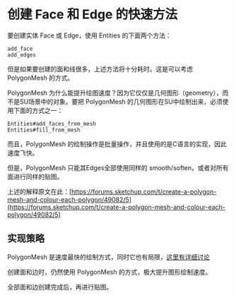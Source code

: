 # 创建 Face 和 Edge 的快速方法

要创建实体 Face 或 Edge，使用 Entities 的下面两个方法：

    add_face
    add_edges

但是如果要创建的面和线很多，上述方法将十分耗时。这是可以考虑 PolygonMesh 的方式。

PolygonMesh 为什么能提升绘图速度？因为它仅仅是几何图形（geometry），而不是SU场景中的对象。要把 PolygonMesh 的几何图形在SU中绘制出来，必须使用下面的方式之一：

    Entities#add_faces_from_mesh
    Entities#fill_from_mesh

而且，PolygonMesh 的绘制操作是批量操作，并且使用的是C语言的实现，因此速度飞快。

但是，PolygonMesh 只能其Edges全部使用同样的 smooth/soften，或者对所有面进行同样的贴图。

上述的解释原文在此：[https://forums.sketchup.com/t/create-a-polygon-mesh-and-colour-each-polygon/49082/5](https://forums.sketchup.com/t/create-a-polygon-mesh-and-colour-each-polygon/49082/5)



## 实现策略

PolygonMesh 是速度最快的绘制方式，同时它也有局限，[这里有详细讨论](https://forums.sketchup.com/t/any-way-to-speed-up-adding-faces-and-edges/162196)

创建面和边时，仍然使用 PolygonMesh 的方式，极大提升图形绘制速度。

全部面和边创建完成后，再进行贴图。




